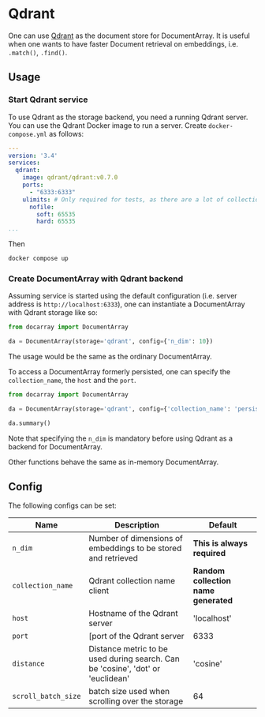 # Qdrant

One can use [Qdrant](https://qdrant.tech) as the document store for DocumentArray. It is useful when one wants to have faster Document retrieval on embeddings, i.e. `.match()`, `.find()`.


## Usage

### Start Qdrant service

To use Qdrant as the storage backend, you need a running Qdrant server. You can use the Qdrant Docker image to run a 
server. Create `docker-compose.yml` as follows:

```yaml
---
version: '3.4'
services:
  qdrant:
    image: qdrant/qdrant:v0.7.0
    ports:
      - "6333:6333"
    ulimits: # Only required for tests, as there are a lot of collections created
      nofile:
        soft: 65535
        hard: 65535
...
```

Then

```bash
docker compose up
```

### Create DocumentArray with Qdrant backend

Assuming service is started using the default configuration (i.e. server address is `http://localhost:6333`), one can 
instantiate a DocumentArray with Qdrant storage like so:

```python
from docarray import DocumentArray

da = DocumentArray(storage='qdrant', config={'n_dim': 10})
```

The usage would be the same as the ordinary DocumentArray.

To access a DocumentArray formerly persisted, one can specify the `collection_name`, the `host`  and the `port`. 


```python
from docarray import DocumentArray

da = DocumentArray(storage='qdrant', config={'collection_name': 'persisted', 'host': 'localhost', 'port': '6333', 'n_dim': 10})

da.summary()
```

Note that specifying the `n_dim` is mandatory before using Qdrant as a backend for DocumentArray.

Other functions behave the same as in-memory DocumentArray.

## Config

The following configs can be set:

| Name                 | Description                                                                     | Default                              |
|----------------------|---------------------------------------------------------------------------------|--------------------------------------|
| `n_dim`              | Number of dimensions of embeddings to be stored and retrieved                   | **This is always required**          |
| `collection_name`    | Qdrant collection name client                                                   | **Random collection name generated** |
| `host`               | Hostname of the Qdrant server                                                   | 'localhost'                          |
| `port`               | [port of the Qdrant server                                                      | 6333                                 |
| `distance`           | Distance metric to be used during search. Can be 'cosine', 'dot' or 'euclidean' | 'cosine'                             |
| `scroll_batch_size`  | batch size used when scrolling over the storage                                 | 64                                   |
